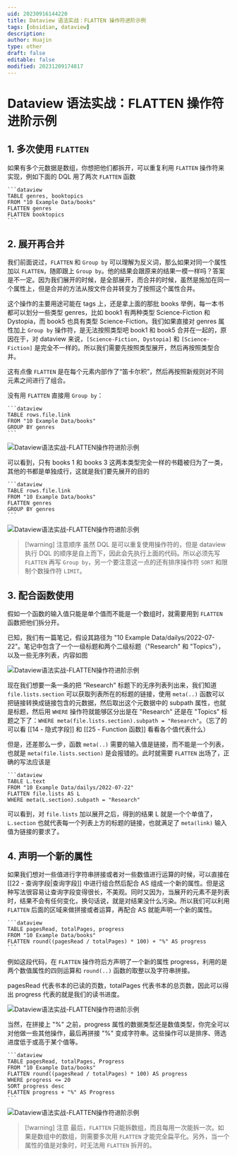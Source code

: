 ```yaml
---
uid: 20230916144220
title: Dataview 语法实战：FLATTEN 操作符进阶示例
tags: [obsidian, dataview]
description: 
author: Huajin
type: other
draft: false
editable: false
modified: 20231209174817
---
```


# Dataview 语法实战：FLATTEN 操作符进阶示例

## 1. 多次使用 `FLATTEN`

如果有多个元数据是数组，你想把他们都拆开，可以重复利用 `FLATTEN` 操作符来实现，例如下面的 DQL 用了两次 `FLATTEN` 函数

`````示例代码
```dataview
TABLE genres, booktopics
FROM "10 Example Data/books"
FLATTEN genres
FLATTEN booktopics
```
`````

## 2. 展开再合并

我们前面说过，`FLATTEN` 和 `Group by` 可以理解为反义词，那么如果对同一个属性加以 `FLATTEN`，随即跟上 `Group by`。他的结果会跟原来的结果一模一样吗？答案是不一定。因为我们展开的时候，是全部展开，而合并的时候，虽然是施加在同一个属性上，但是合并的方法从按文件合并转变为了按照这个属性合并。

这个操作的主要用途可能在 tags 上，还是拿上面的那批 books 举例，每一本书都可以划分一些类型 genres，比如 book1 有两种类型 Science-Fiction 和 Dystopia，而 book5 也具有类型 Science-Fiction。我们如果直接对 genres 属性加上 `Group by` 操作符，是无法按照类型吧 book1 和 book5 合并在一起的，原因在于，对 dataview 来说，`[Science-Fiction, Dystopia]` 和 `[Science-Fiction]` 是完全不一样的。所以我们需要先按照类型展开，然后再按照类型合并。

这有点像 `FLATTEN` 是在每个元素内部作了“笛卡尔积”，然后再按照新规则对不同元素之间进行了组合。

没有用 `FLATTEN` 直接用 `Group by`：

`````示例代码
```dataview
TABLE rows.file.link
FROM "10 Example Data/books"
GROUP BY genres
```
`````

![Dataview语法实战-FLATTEN操作符进阶示例](https://cdn.pkmer.cn/images/Pasted%20image%2020230831205113.png!pkmer)

可以看到，只有 books 1 和 books 3 这两本类型完全一样的书籍被归为了一类，其他的书都是单独成行，这就是我们要先展开的目的

`````示例代码
```dataview
TABLE rows.file.link
FROM "10 Example Data/books"
FLATTEN genres
GROUP BY genres
```
`````

![Dataview语法实战-FLATTEN操作符进阶示例](https://cdn.pkmer.cn/images/Pasted%20image%2020230831205015.png!pkmer)

> [!warning] 注意顺序
> 虽然 DQL 是可以重复使用操作符的，但是 dataview 执行 DQL 的顺序是自上而下，因此会先执行上面的代码。所以必须先写 `FLATTEN` 再写 `Group by`，另一个要注意这一点的还有排序操作符 `SORT` 和限制个数操作符 `LIMIT`。

## 3. 配合函数使用

假如一个函数的输入值只能是单个值而不能是一个数组时，就需要用到 `FLATTEN` 函数把他们拆分开。

已知，我们有一篇笔记，假设其路径为 "10 Example Data/dailys/2022-07-22"。笔记中包含了一个一级标题和两个二级标题（"Research" 和 "Topics"），以及一些无序列表，内容如图

![Dataview语法实战-FLATTEN操作符进阶示例](https://cdn.pkmer.cn/images/Pasted%20image%2020230831213816.png!pkmer)

现在我们想要一条一条的把 “Research" 标题下的无序列表列出来，我们知道 `file.lists.section` 可以获取列表所在的标题的链接，使用 `meta(..)` 函数可以把链接转换成链接包含的元数据，然后取出这个元数据中的 subpath 属性，也就是标题，然后用 `WHERE` 操作符就能够区分出是在 "Research" 还是在 "Topics" 标题之下了：`WHERE meta(file.lists.section).subpath = "Research"`。（忘了的可以看 [[14 - 隐式字段]] 和 [[25 - Function 函数]] 看看各个值代表什么）

但是，还差那么一步，函数 `meta(..)` 需要的输入值是链接，而不能是一个列表，也就是 `meta(file.lists.section)` 是会报错的。此时就需要 `FLATTEN` 出场了，正确的写法应该是

`````示例代码
```dataview
TABLE L.text
FROM "10 Example Data/dailys/2022-07-22"
FLATTEN file.lists AS L
WHERE meta(L.section).subpath = "Research"
`````

可以看到，对 `file.lists` 加以展开之后，得到的结果 L 就是一个个单值了，`L.section` 也就代表每一个列表上方的标题的链接，也就满足了 `meta(link)` 输入值为链接的要求了。

## 4. 声明一个新的属性

如果我们想对一些值进行字符串拼接或者对一些数值进行运算的时候，可以直接在 [[22 - 查询字段|查询字段]] 中进行组合然后配合 AS 组成一个新的属性。但是这种写法很容易让查询字段变得很长，不美观。同时又因为，当展开的元素不是列表时，结果不会有任何变化，换句话说，就是对结果没什么污染。所以我们可以利用 `FLATTEN` 后面的区域来做拼接或者运算，再配合 AS 就能声明一个新的属性。

`````示例代码
```dataview
TABLE pagesRead, totalPages, progress
FROM "10 Example Data/books"
FLATTEN round((pagesRead / totalPages) * 100) + "%" AS progress
```
`````

例如这段代码，在 `FLATTEN` 操作符后方声明了一个新的属性 progress，利用的是两个数值属性的四则运算和 `round(..)` 函数的取整以及字符串拼接。

pagesRead 代表书本的已读的页数，totalPages 代表书本的总页数，因此可以得出 progress 代表的就是我们的读书进度。

![Dataview语法实战-FLATTEN操作符进阶示例](https://cdn.pkmer.cn/images/Pasted%20image%2020230831220019.png!pkmer)

当然，在拼接上 "%" 之前，progress 属性的数据类型还是数值类型，你完全可以对他做一些其他操作，最后再拼接 "%" 变成字符串。这些操作可以是排序、筛选进度低于或高于某个值等。

`````示例代码
```dataview
TABLE pagesRead, totalPages, Progress
FROM "10 Example Data/books"
FLATTEN round((pagesRead / totalPages) * 100) AS progress
WHERE progress <= 20
SORT progress desc
FLATTEN progress + "%" AS Progress
```
`````

![Dataview语法实战-FLATTEN操作符进阶示例](https://cdn.pkmer.cn/images/Pasted%20image%2020230831220642.png!pkmer)

> [!warning] 注意
> 最后，`FLATTEN` 只能拆数组，而且每用一次能拆一次。如果是数组中的数组，则需要多次用 `FLATTEN` 才能完全扁平化。另外，当一个属性的值是对象时，时无法用 `FLATTEN` 拆开的。